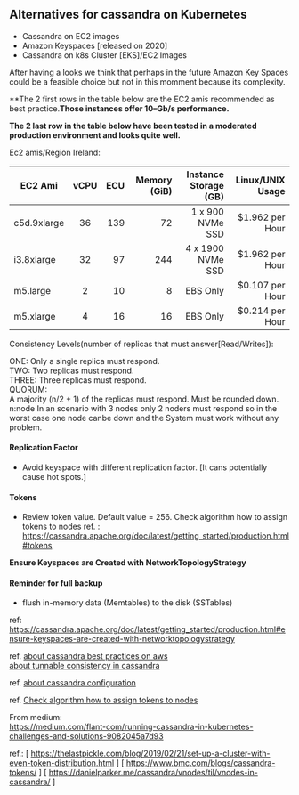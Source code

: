 ## Alternatives for cassandra on Kubernetes 

* Cassandra on EC2 images 
* Amazon Keyspaces [released on 2020]
* Cassandra on k8s Cluster [EKS]/EC2 Images 
 
After having a looks we think that perhaps in the future Amazon Key Spaces could be a feasible choice but not in this momment 
because its complexity.

**The 2 first rows in the table below are the EC2 amis recommended as best practice.**Those instances offer 10–Gb/s performance.**

**The 2 last row in the table below have been tested in a moderated production environment and looks quite well.**

Ec2 amis/Region Ireland:

| EC2 Ami       | vCPU          | ECU   | Memory (GiB)  | Instance Storage (GB) | Linux/UNIX Usage |
| ------------- |:-------------:| -----:|--------------:|----------------------:|-----------------:|
| c5d.9xlarge   | 36            | 139   | 72            | 1 x 900 NVMe SSD      | $1.962 per Hour  |
| i3.8xlarge    | 32            | 97    | 244           | 4 x 1900 NVMe SSD     | $1.962 per Hour  |
| m5.large      | 2             | 10    | 8             | EBS Only              | $0.107 per Hour  |
| m5.xlarge     | 4             | 16    | 16            | EBS Only              | $0.214 per Hour  |

Consistency Levels(number of replicas that must answer[Read/Writes]):

ONE: Only a single replica must respond.</br>
TWO: Two replicas must respond.</br>
THREE: Three replicas must respond.</br> 
QUORUM:</br> 
 A majority (n/2 + 1) of the replicas must respond. Must be rounded down. n:node
 In an scenario with 3 nodes only 2 noders must respond so in the worst case one node canbe down and the System must work without any problem.  

#### Replication Factor

* Avoid keyspace with different replication factor. [It cans potentially cause hot spots.]

#### Tokens

* Review token value. Default value = 256. Check algorithm how to assign tokens to nodes
ref. : https://cassandra.apache.org/doc/latest/getting_started/production.html#tokens </br>

**Ensure Keyspaces are Created with NetworkTopologyStrategy** </br>


#### Reminder for full backup 

* flush in-memory data (Memtables) to the disk (SSTables)



ref: https://cassandra.apache.org/doc/latest/getting_started/production.html#ensure-keyspaces-are-created-with-networktopologystrategy

ref. [about cassandra best practices on aws](https://aws.amazon.com/es/blogs/big-data/best-practices-for-running-apache-cassandra-on-amazon-ec2/)</br>
     [about tunnable consistency in cassandra](https://cassandra.apache.org/doc/latest/architecture/dynamo.html#tunable-consistency)</br>

ref. [about cassandra configuration](https://github.com/apache/cassandra/tree/trunk/conf)

ref. [Check algorithm how to assign tokens to nodes](https://www.datastax.com/blog/new-token-allocation-algorithm-cassandra-30)

From medium:</br>
https://medium.com/flant-com/running-cassandra-in-kubernetes-challenges-and-solutions-9082045a7d93



ref.: 
[ https://thelastpickle.com/blog/2019/02/21/set-up-a-cluster-with-even-token-distribution.html ]
[ https://www.bmc.com/blogs/cassandra-tokens/ ]
[ https://danielparker.me/cassandra/vnodes/til/vnodes-in-cassandra/ ]


